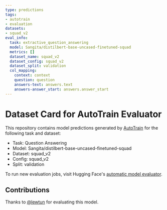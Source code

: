```yaml
---
type: predictions
tags:
- autotrain
- evaluation
datasets:
- squad_v2
eval_info:
  task: extractive_question_answering
  model: Sangita/distilbert-base-uncased-finetuned-squad
  metrics: []
  dataset_name: squad_v2
  dataset_config: squad_v2
  dataset_split: validation
  col_mapping:
    context: context
    question: question
    answers-text: answers.text
    answers-answer_start: answers.answer_start
---
```

# Dataset Card for AutoTrain Evaluator

This repository contains model predictions generated by [AutoTrain](https://huggingface.co/autotrain) for the following task and dataset:

* Task: Question Answering
* Model: Sangita/distilbert-base-uncased-finetuned-squad
* Dataset: squad_v2
* Config: squad_v2
* Split: validation

To run new evaluation jobs, visit Hugging Face's [automatic model evaluator](https://huggingface.co/spaces/autoevaluate/model-evaluator).

## Contributions

Thanks to [@lewtun](https://huggingface.co/lewtun) for evaluating this model.